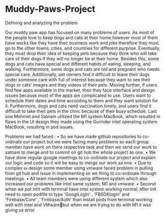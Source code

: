 # Muddy-Paws-Project
Defining and analyzing the problem

Our muddy paw app has focused on many problems of users. As most of the people love to keep dogs and cats at their home however most of them have works like 
they have their business work and jobs therefore they must go to the other towns, cities, and countries for different purpose. 
Eventually, they must drop their idea of keeping pets because they think who will take care of their dogs if they will no longer be at their home. 
Besides this, some dogs and cats have special and different habits of eating, sleeping, and walking. Furthermore, some dogs and cats are old and pregnant who needs
special care. Additionally, pet owners find it difficult to leave their dogs under someone care with full of interest because they want to see their dogs or cats’ 
images and they videos of their pets. Moving further, if users find few apps available in the market, then they face interface and design issues because most of 
the apps are complicated to use. Users want to schedule their dates and time according to them and they want solution for it. Furthermore, dogs and cats need 
vaccination timely, and users find it difficult to take their pets in the clinic because of their busy schedule. 
Last one Mehmet and Satnam utilized the M1 system MacBook, which resulted in flaws in the UI design they made using the Gurinder intel operating system MacBook, 
resulting in pod issues.

Problems we had faced :
•	So we have made github repositories to co-ordinate our project but we were facing many problems so each group member have work on there respective task and then we send our work to satnam to merge and to commit on git hub the whole project as one.
•	We have done regular google meetings to co-ordinate our project and explain our logic and code so it will be easy to merge our work as one.
•	Due to complex ui design some member using vmware faced problem in pulling from git hub and issue in implementing so we thing to co-ordinate through meetings.
•	All team members were using different system which also increased our problems like intel same system, M1 and vmware.
•	Second when we pot intit with terminal have intel system working normal, after init need to open podfile to type 'GooglLogIn' , 'FBSDKlogin' and 'Firebase/Core' , 'Firebase/Auth' than install pods from terminal working well with intel and VMwarebut when we are trying to do with M1 it was giving us error
